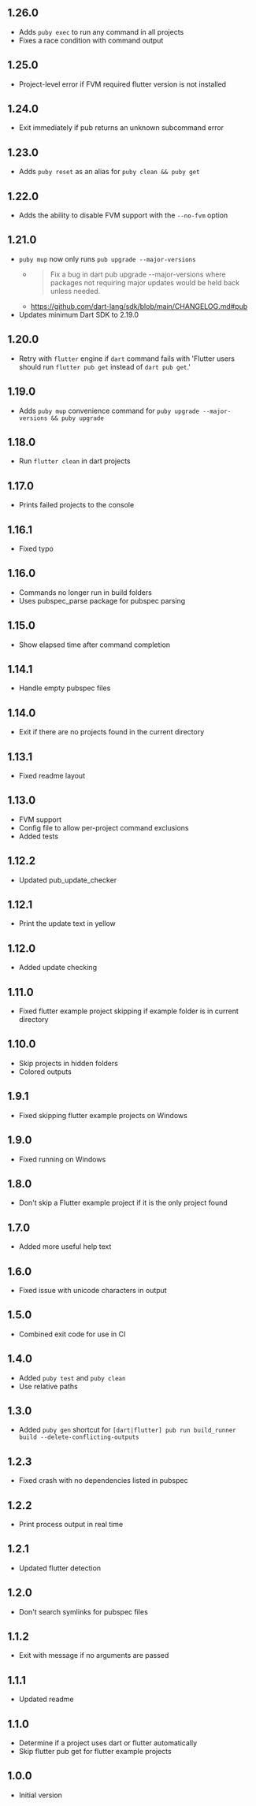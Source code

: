 ## 1.26.0
- Adds `puby exec` to run any command in all projects
- Fixes a race condition with command output

## 1.25.0
- Project-level error if FVM required flutter version is not installed

## 1.24.0
- Exit immediately if pub returns an unknown subcommand error

## 1.23.0
- Adds `puby reset` as an alias for `puby clean && puby get`

## 1.22.0
- Adds the ability to disable FVM support with the `--no-fvm` option

## 1.21.0
- `puby mup` now only runs `pub upgrade --major-versions`
  - > Fix a bug in dart pub upgrade --major-versions where packages not requiring major updates would be held back unless needed.
  - https://github.com/dart-lang/sdk/blob/main/CHANGELOG.md#pub
- Updates minimum Dart SDK to 2.19.0

## 1.20.0
- Retry with `flutter` engine if `dart` command fails with 'Flutter users should run `flutter pub get` instead of `dart pub get`.'

## 1.19.0
- Adds `puby mup` convenience command for `puby upgrade --major-versions && puby upgrade`

## 1.18.0
- Run `flutter clean` in dart projects

## 1.17.0
- Prints failed projects to the console

## 1.16.1
- Fixed typo

## 1.16.0
- Commands no longer run in build folders
- Uses pubspec_parse package for pubspec parsing

## 1.15.0
- Show elapsed time after command completion

## 1.14.1
- Handle empty pubspec files

## 1.14.0
- Exit if there are no projects found in the current directory

## 1.13.1
- Fixed readme layout

## 1.13.0
- FVM support
- Config file to allow per-project command exclusions
- Added tests

## 1.12.2
- Updated pub_update_checker

## 1.12.1
- Print the update text in yellow

## 1.12.0
- Added update checking

## 1.11.0
- Fixed flutter example project skipping if example folder is in current directory

## 1.10.0
- Skip projects in hidden folders
- Colored outputs

## 1.9.1
- Fixed skipping flutter example projects on Windows

## 1.9.0
- Fixed running on Windows

## 1.8.0
- Don't skip a Flutter example project if it is the only project found

## 1.7.0
- Added more useful help text

## 1.6.0
- Fixed issue with unicode characters in output

## 1.5.0
- Combined exit code for use in CI

## 1.4.0
- Added `puby test` and `puby clean`
- Use relative paths

## 1.3.0
- Added `puby gen` shortcut for `[dart|flutter] pub run build_runner build --delete-conflicting-outputs`

## 1.2.3
- Fixed crash with no dependencies listed in pubspec

## 1.2.2
- Print process output in real time

## 1.2.1
- Updated flutter detection

## 1.2.0
- Don't search symlinks for pubspec files

## 1.1.2
- Exit with message if no arguments are passed

## 1.1.1
- Updated readme

## 1.1.0
- Determine if a project uses dart or flutter automatically
- Skip flutter pub get for flutter example projects

## 1.0.0
- Initial version

